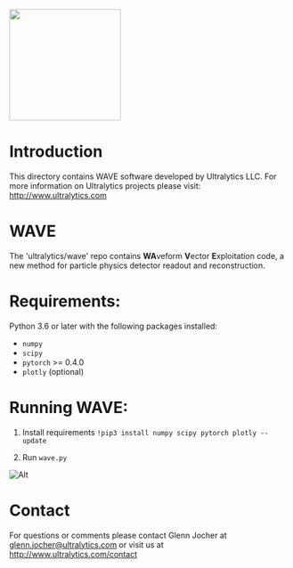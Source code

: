 <img src="https://storage.googleapis.com/ultralytics/UltralyticsLogoName1000×676.png" width="200">  

# Introduction

This directory contains WAVE software developed by Ultralytics LLC. For more information on Ultralytics projects please visit:
http://www.ultralytics.com  

# WAVE

The 'ultralytics/wave' repo contains **WA**veform **V**ector **E**xploitation code, a new method for particle physics detector readout and reconstruction.

# Requirements:

Python 3.6 or later with the following packages installed:  

- ```numpy```
- ```scipy```
- ```pytorch``` >= 0.4.0 
- ```plotly``` (optional)

# Running WAVE:
1. Install requirements
```!pip3 install numpy scipy pytorch plotly --update```

2. Run ```wave.py```

![Alt](https://github.com/University-of-Hawaii-Physics/mtc/blob/master/Analysis/Ultralytics/mtcview.png "mtcView")

# Contact

For questions or comments please contact Glenn Jocher at glenn.jocher@ultralytics.com or visit us at http://www.ultralytics.com/contact
